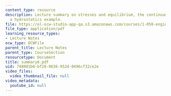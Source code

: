 ```yaml
---
content_type: resource
description: Lecture summary on stresses and equilibrium, the continuum model, and
  a hydrostatics example.
file: https://ol-ocw-studio-app-qa.s3.amazonaws.com/courses/1-050-engineering-mechanics-i-fall-2007/748001b6bf289636952d0496cf32ce2e_summary6.pdf
file_type: application/pdf
learning_resource_types:
- Lecture Notes
ocw_type: OCWFile
parent_title: Lecture Notes
parent_type: CourseSection
resourcetype: Document
title: summary6.pdf
uid: 748001b6-bf28-9636-952d-0496cf32ce2e
video_files:
  video_thumbnail_file: null
video_metadata:
  youtube_id: null
---
```

